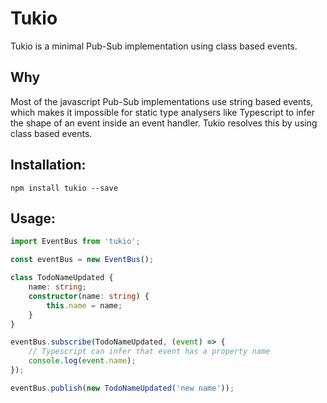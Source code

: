 # Tukio

Tukio is a minimal Pub-Sub implementation using class based events.

## Why

Most of the javascript Pub-Sub implementations use string based events, which makes it impossible
for static type analysers like Typescript to infer the shape of an event inside an event handler. Tukio
resolves this by using class based events.

## Installation:

```
npm install tukio --save
```

## Usage:

```typescript
import EventBus from 'tukio';

const eventBus = new EventBus();

class TodoNameUpdated {
    name: string;
    constructor(name: string) {
        this.name = name;
    }
}

eventBus.subscribe(TodoNameUpdated, (event) => {
    // Typescript can infer that event has a property name
    console.log(event.name);
});

eventBus.publish(new TodoNameUpdated('new name'));
```
